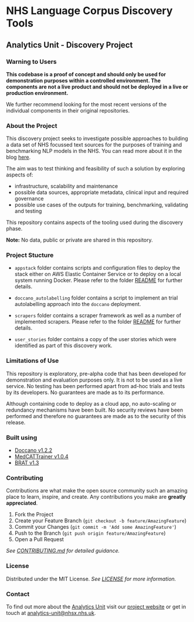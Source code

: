 # NHS Language Corpus Discovery Tools
## Analytics Unit - Discovery Project

### Warning to Users

**This codebase is a proof of concept and should only be used for demonstration purposes within a controlled environment. The components are not a live product and should not be deployed in a live or production environment.**

We further recommend looking for the most recent versions of the individual components in their original repositories.

### About the Project

This discovery project seeks to investigate possible approaches to building a data set of NHS focussed text sources for the purposes of training and benchmarking NLP models in the NHS. You can read more about it in the blog [here](https://nhsx.github.io/AnalyticsUnit/languagecorpusdiscovery.html).

The aim was to test thinking and feasibility of such a solution by exploring aspects of:
- infrastructure, scalability and maintenance
- possible data sources, appropriate metadata, clinical input and required governance
- possible use cases of the outputs for training, benchmarking, validating and testing

This repository contains aspects of the tooling used during the discovery phase.

**Note:** No data, public or private are shared in this repository.

### Project Stucture

- `appstack` folder contains scripts and configuration files to deploy the stack either on AWS Elastic Container Service or to deploy on a local system running Docker.  Please refer to the folder [README](./appstack/README.md) for further details.

- `doccano_autolabelling` folder contains a script to implement an trial autolabelling approach into the `doccano` deployment.

- `scrapers` folder contains a scraper framework as well as a number of implemented scrapers. Please refer to the folder [README](./scrapers/README.md) for further details.

- `user_stories` folder contains a copy of the user stories which were identified as part of this discovery work.

### Limitations of Use

This repository is exploratory, pre-alpha code that has been developed for demonstration and evaluation purposes only. It is not to be used as a live service. No testing has been performed apart from ad-hoc trials and tests by its developers. No guarantees are made as to its performance. 

Although containing code to deploy as a cloud app, no auto-scaling or redundancy mechanisms have been built. No security reviews have been performed and therefore no guarantees are made as to the security of this release.

### Built using

- [Doccano v1.2.2](https://github.com/doccano/doccano/tree/v1.2.2)
- [MedCATTrainer v1.0.4](https://github.com/CogStack/MedCATtrainer/tree/1.0.4)
- [BRAT v1.3](https://github.com/nlplab/brat/tree/refs/tags/v1.3p1)

### Contributing

Contributions are what make the open source community such an amazing place to learn, inspire, and create. Any contributions you make are **greatly appreciated**.

1. Fork the Project
2. Create your Feature Branch (`git checkout -b feature/AmazingFeature`)
3. Commit your Changes (`git commit -m 'Add some AmazingFeature'`)
4. Push to the Branch (`git push origin feature/AmazingFeature`)
5. Open a Pull Request

_See [CONTRIBUTING.md](./CONTRIBUTING.md) for detailed guidance._

### License

Distributed under the MIT License. _See [LICENSE](./LICENSE) for more information._

### Contact

To find out more about the [Analytics Unit](https://www.nhsx.nhs.uk/key-tools-and-info/nhsx-analytics-unit/) visit our [project website](https://nhsx.github.io/AnalyticsUnit/projects.html) or get in touch at [analytics-unit@nhsx.nhs.uk](mailto:analytics-unit@nhsx.nhs.uk).
